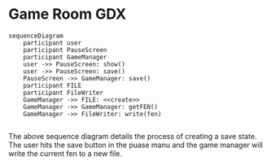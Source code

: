 # Game Room GDX

```mermaid 
sequenceDiagram
    participant user
    participant PauseScreen
    participant GameManager
    user ->> PauseScreen: show()
    user ->> PauseScreen: save()
    PauseScreen ->> GameManager: save()
    participant FILE
    participant FileWriter
    GameManager ->> FILE: <<create>>
    GameManager ->> GameManager: getFEN()
    GameManager ->> FileWriter: write(fen)
    

```

The above sequence diagram details the process of creating a save state. The user hits
the save button in the puase manu and the game manager will write the current fen to a new file.


